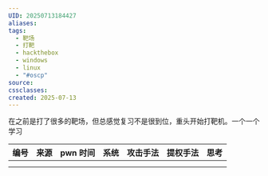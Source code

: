 ```yaml
---
UID: 20250713184427
aliases: 
tags:
  - 靶场
  - 打靶
  - hackthebox
  - windows
  - linux
  - "#oscp"
source: 
cssclasses: 
created: 2025-07-13
---
```


在之前是打了很多的靶场，但总感觉复习不是很到位，重头开始打靶机。一个一个学习

| 编号  | 来源  | pwn 时间 | 系统  | 攻击手法 | 提权手法 | 思考  |
| --- | --- | ------ | --- | ---- | ---- | --- |
|     |     |        |     |      |      |     |
|     |     |        |     |      |      |     |



